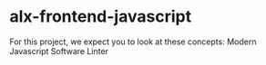 # alx-frontend-javascript
For this project, we expect you to look at these concepts:  Modern Javascript Software Linter
